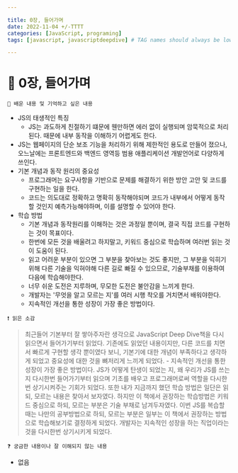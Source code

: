 ```yaml
---

title: 0장, 들어가며
date: 2022-11-04 +/-TTTT
categories: [JavaScript, programing]
tags: [javascript, javascriptdeepdive] # TAG names should always be lowercase

---
```


# 🔖 0장, 들어가며

```
📌 배운 내용 및 기억하고 싶은 내용
```

- JS의 태생적인 특징
  - JS는 과도하게 친절하기 떄문에 웬만하면 에러 없이 실행되며 암묵적으로 처리된다. 때문에 내부 동작을 이해하기 어렵게도 한다.
- JS는 웹페이지의 단순 보조 기능을 처리하기 위해 제한적인 용도로 만들어 졌으나, 오느날에는 프론트엔드와 백엔드 영역등 범용 애플리케이션 개발언어로 다양하게 쓰인다.
- 기본 개념과 동작 원리의 중요성
  - 프로그래머는 요구사항을 기반으로 문제를 해결하기 위한 방안 고안 및 코드를 구현하는 일을 한다.
  - 코드는 의도대로 정확하고 명확히 동작해야되며 코드가 내부에서 어떻게 동작할 것인지 예측가능해야하며, 이를 설명할 수 있어야 한다.
- 학습 방법
  - 기본 개념과 동작원리를 이해하는 것은 과정일 뿐이며, 결국 직접 코드를 구현하는 것이 목표이다.
  - 한번에 모든 것을 배울려고 하지말고, 키워드 중심으로 학습하며 여러번 읽는 것이 도움이 된다.
  - 읽고 어려운 부분이 있으면 그 부분을 찾아보는 것도 좋지만, 그 부분을 익히기 위해 다른 기술을 익혀야해 다른 길로 빠질 수 있으므로, 기술부채를 이용하여 다음에 학습해야한다.
  - 너무 쉬운 도전은 지루하며, 무모한 도전은 불안감을 느끼게 한다.
  - 개발자는 '무엇을 알고 모르는 지'를 여러 시행 착오를 거치면서 배워야한다.
  - 지속적인 개선을 통한 성장이 가장 좋은 방법이다.

```
❗️ 읽은 소감
```

> 최근들어 기본부터 잘 쌓아주자란 생각으로 JavaScript Deep Dive책을 다시 읽으면서 들어가기부터 읽었다. 기존에도 읽었던 내용이지만, 다른 코드를 치면서 빠르게 구현할 생각 뿐이였다 보니, 기본기에 대한 개념이 부족하다고 생각하게 되었고 중요성에 대한 것을 뼈저리게 느끼게 되었다. - 지속적인 개선을 통한 성장이 가장 좋은 방법이다. JS가 어떻게 탄생이 되었는 지, 왜 우리가 JS를 쓰는지 다시한번 들어가기부터 읽으며 기초를 배우고 프로그래머로써 역할을 다시한번 상기시켜주는 기회가 되었다. 또한 내가 지금까지 했던 학습 방법은 일단은 읽되, 모르는 내용은 찾아서 보자였다. 하지만 이 책에서 권장하는 학습방법은 키워드 중심으로 하되, 모르는 부분은 기술 부채로 남겨두자였다. 이번 JS를 복습할 때는 나만의 공부방법으로 하되, 모르는 부분은 일부는 이 책에서 권장하는 방법으로 학습해보기로 결정하게 되었다. 개발자는 지속적인 성장을 하는 직업이라는 것을 다시한번 상기시키게 되었다.

```
❓ 궁금한 내용이나 잘 이해되지 않는 내용
```

- 없음
